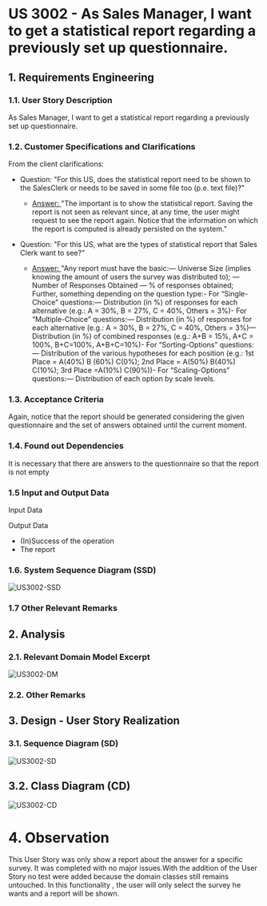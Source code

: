 # US 3002 - As Sales Manager, I want to get a statistical report regarding a previously set up questionnaire.

## 1. Requirements Engineering

### 1.1. User Story Description

As Sales Manager, I want to get a statistical report regarding a previously set up questionnaire.

### 1.2. Customer Specifications and Clarifications

From the client clarifications:

* Question: "For this US, does the statistical report need to be shown to the SalesClerk or needs to be saved in some file too (p.e. text file)?"
  * [Answer: ](https://moodle.isep.ipp.pt/mod/forum/discuss.php?d=16836) "The important is to show the statistical report. Saving the report is not seen as relevant since, at any time, the user might request to see the report again. Notice that the information on which the report is computed is already persisted on the system."

* Question: "For this US, what are the types of statistical report that Sales Clerk want to see?"
  * [Answer: ](https://moodle.isep.ipp.pt/mod/forum/discuss.php?d=16825) "Any report must have the basic:— Universe Size (implies knowing the amount of users the survey was distributed to); — Number of Responses Obtained — % of responses obtained; Further, something depending on the question type:- For “Single-Choice” questions:— Distribution (in %) of responses for each alternative (e.g.: A = 30%, B = 27%, C = 40%, Others = 3%)- For “Multiple-Choice” questions:— Distribution (in %) of responses for each alternative (e.g.: A = 30%, B = 27%, C = 40%, Others = 3%)— Distribution (in %) of combined responses (e.g.: A+B = 15%, A+C = 100%, B+C=100%, A+B+C=10%)- For “Sorting-Options” questions:— Distribution of the various hypotheses for each position (e.g.: 1st Place = A(40%) B (60%) C(0%); 2nd Place = A(50%) B(40%) C(10%); 3rd Place =A(10%) C(90%))- For “Scaling-Options” questions:— Distribution of each option by scale levels.
  

### 1.3. Acceptance Criteria

Again, notice that the report should be generated considering the given questionnaire and the set of answers obtained until the current moment.

### 1.4. Found out Dependencies

It is necessary that there are answers to the questionnaire so that the report is not empty

### 1.5 Input and Output Data


Input Data


Output Data

* (In)Success of the operation
* The report


### 1.6. System Sequence Diagram (SSD)


![US3002-SSD](US3002_SSD.svg)


### 1.7 Other Relevant Remarks


## 2. Analysis

### 2.1. Relevant Domain Model Excerpt

![US3002-DM](US3002_DM.svg)

### 2.2. Other Remarks



## 3. Design - User Story Realization

### 3.1. Sequence Diagram (SD)


![US3002-SD](US3002_SD.svg)

## 3.2. Class Diagram (CD)


![US3002-CD](US3002_CD.svg)


# 4. Observation
This User Story was only show a report about the answer for a specific survey.
It was completed with no major issues.With the addition of the User Story no test were added because the domain classes still remains untouched.
In this functionality , the user will only select the survey he wants and a report will be shown.
